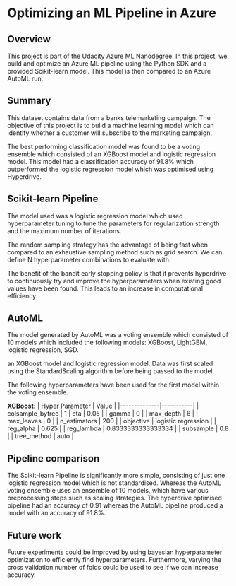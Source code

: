# Optimizing an ML Pipeline in Azure

## Overview
This project is part of the Udacity Azure ML Nanodegree.
In this project, we build and optimize an Azure ML pipeline using the Python SDK and a provided Scikit-learn model.
This model is then compared to an Azure AutoML run.

## Summary
This dataset contains data from a banks telemarketing campaign. The objective of this project is to build a machine learning model which can identify whether a customer will subscribe to the marketing campaign.

The best performing classification model was found to be a voting ensemble which consisted of an XGBoost model and logistic regression model. This model had a classification accuracy of 91.8% which outperformed the logistic regression model which was optimised using Hyperdrive.

## Scikit-learn Pipeline
The model used was a logistic regression model which used hyperparameter tuning to tune the parameters for regularization strength and the maximum number of iterations.

The random sampling strategy has the advantage of being fast when compared to an exhaustive sampling method such as grid search. We can define N hyperparameter combinations to evaluate with.

The benefit of the bandit early stopping policy is that it prevents hyperdrive to continuously try and improve the hyperparameters when existing good values have been found. This leads to an increase in computational efficiency.

## AutoML
 The model generated by AutoML was a voting ensemble which consisted of 10 models which included the following models: XGBoost, LightGBM, logistic regression, SGD.
 
  an XGBoost model and logistic regression model. Data was first scaled using the StandardScaling algorithm before being passed to the model.

The following hyperparameters have been used for the first model within the voting ensemble.

**XGBoost:**
| Hyper Parameter | Value |
|--------------|-----------|
|  colsample_bytree | 1
| eta | 0.05      |
| gamma      | 0  |
| max_depth | 6      |
| max_leaves      | 0  |
| n_estimators      | 200  |
| objective      | logistic regression  |
| reg_alpha | 0.625      |
| reg_lambda      |  0.8333333333333334  |
| subsample | 0.8      |
| tree_method      | auto  |

## Pipeline comparison
The Scikit-learn Pipeline is significantly more simple, consisting of just one logistic regression model which is not standardised. Whereas the AutoML voting ensemble uses an ensemble of 10 models, which have various preprocessing steps such as scaling strategies. The hyperdrive optimised pipeline had an accuracy of 0.91 whereas the AutoML pipeline produced a model with an accuracy of 91.8%.

## Future work
Future experiments could be improved by using bayesian hyperparameter optimization to efficiently find hyperparameters. Furthermore, varying the cross validation number of folds could be used to see if we can increase accuracy.
